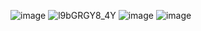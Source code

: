 ![image](https://github.com/user-attachments/assets/ea5a2005-f67e-420d-8611-80c4f9d04a99)
![l9bGRGY8_4Y](https://github.com/user-attachments/assets/01b2f18e-8928-4f71-9f62-89a605effcd3)
![image](https://github.com/user-attachments/assets/8495de02-8217-4226-886a-03698247a81f)
![image](https://github.com/user-attachments/assets/b811eae2-7f76-488f-9179-4c5977f9e7ac)
